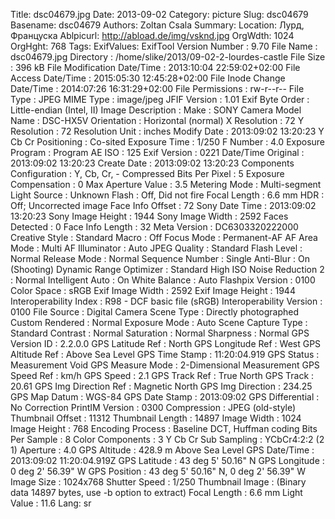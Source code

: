 Title: dsc04679.jpg
Date: 2013-09-02
Category: picture
Slug: dsc04679
Basename: dsc04679
Authors: Zoltan Csala
Summary:
Location: Лурд, Француска
Ablpicurl: http://abload.de/img/vsknd.jpg
OrgWdth: 1024
OrgHght: 768
Tags:
ExifValues: ExifTool Version Number : 9.70
            File Name : dsc04679.jpg
            Directory : /home/slike/2013/09-02-2-lourdes-castle
            File Size : 396 kB
            File Modification Date/Time : 2013:10:04 22:59:02+02:00
            File Access Date/Time : 2015:05:30 12:45:28+02:00
            File Inode Change Date/Time : 2014:07:26 16:31:29+02:00
            File Permissions : rw-r--r--
            File Type : JPEG
            MIME Type : image/jpeg
            JFIF Version : 1.01
            Exif Byte Order : Little-endian (Intel, II)
            Image Description :
            Make : SONY
            Camera Model Name : DSC-HX5V
            Orientation : Horizontal (normal)
            X Resolution : 72
            Y Resolution : 72
            Resolution Unit : inches
            Modify Date : 2013:09:02 13:20:23
            Y Cb Cr Positioning : Co-sited
            Exposure Time : 1/250
            F Number : 4.0
            Exposure Program : Program AE
            ISO : 125
            Exif Version : 0221
            Date/Time Original : 2013:09:02 13:20:23
            Create Date : 2013:09:02 13:20:23
            Components Configuration : Y, Cb, Cr, -
            Compressed Bits Per Pixel : 5
            Exposure Compensation : 0
            Max Aperture Value : 3.5
            Metering Mode : Multi-segment
            Light Source : Unknown
            Flash : Off, Did not fire
            Focal Length : 6.6 mm
            HDR : Off; Uncorrected image
            Face Info Offset : 72
            Sony Date Time : 2013:09:02 13:20:23
            Sony Image Height : 1944
            Sony Image Width : 2592
            Faces Detected : 0
            Face Info Length : 32
            Meta Version : DC6303320222000
            Creative Style : Standard
            Macro : Off
            Focus Mode : Permanent-AF
            AF Area Mode : Multi
            AF Illuminator : Auto
            JPEG Quality : Standard
            Flash Level : Normal
            Release Mode : Normal
            Sequence Number : Single
            Anti-Blur : On (Shooting)
            Dynamic Range Optimizer : Standard
            High ISO Noise Reduction 2 : Normal
            Intelligent Auto : On
            White Balance : Auto
            Flashpix Version : 0100
            Color Space : sRGB
            Exif Image Width : 2592
            Exif Image Height : 1944
            Interoperability Index : R98 - DCF basic file (sRGB)
            Interoperability Version : 0100
            File Source : Digital Camera
            Scene Type : Directly photographed
            Custom Rendered : Normal
            Exposure Mode : Auto
            Scene Capture Type : Standard
            Contrast : Normal
            Saturation : Normal
            Sharpness : Normal
            GPS Version ID : 2.2.0.0
            GPS Latitude Ref : North
            GPS Longitude Ref : West
            GPS Altitude Ref : Above Sea Level
            GPS Time Stamp : 11:20:04.919
            GPS Status : Measurement Void
            GPS Measure Mode : 2-Dimensional Measurement
            GPS Speed Ref : km/h
            GPS Speed : 2.1
            GPS Track Ref : True North
            GPS Track : 20.61
            GPS Img Direction Ref : Magnetic North
            GPS Img Direction : 234.25
            GPS Map Datum : WGS-84
            GPS Date Stamp : 2013:09:02
            GPS Differential : No Correction
            PrintIM Version : 0300
            Compression : JPEG (old-style)
            Thumbnail Offset : 11312
            Thumbnail Length : 14897
            Image Width : 1024
            Image Height : 768
            Encoding Process : Baseline DCT, Huffman coding
            Bits Per Sample : 8
            Color Components : 3
            Y Cb Cr Sub Sampling : YCbCr4:2:2 (2 1)
            Aperture : 4.0
            GPS Altitude : 428.9 m Above Sea Level
            GPS Date/Time : 2013:09:02 11:20:04.919Z
            GPS Latitude : 43 deg 5' 50.16" N
            GPS Longitude : 0 deg 2' 56.39" W
            GPS Position : 43 deg 5' 50.16" N, 0 deg 2' 56.39" W
            Image Size : 1024x768
            Shutter Speed : 1/250
            Thumbnail Image : (Binary data 14897 bytes, use -b option to extract)
            Focal Length : 6.6 mm
            Light Value : 11.6
Lang: sr

